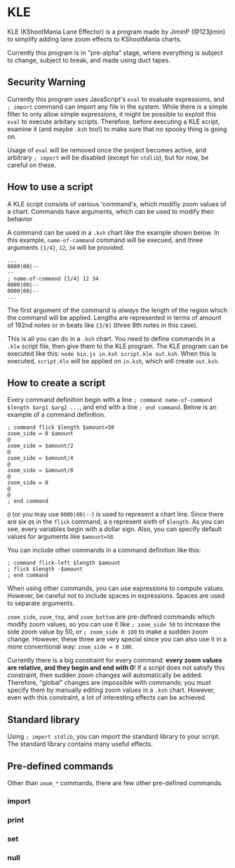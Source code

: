 # KLE
KLE (KShootMania Lane Effector) is a program made by JiminP (@123jimin) to simplify adding lane zoom effects to KShootMania charts.

Currently this program is in "pre-alpha" stage, where everything is subject to change, subject to break, and made using duct tapes.

## Security Warning
Currently this program uses JavaScript's `eval` to evaluate expressions, and `; import` command can import any file in the system.
While there is a simple filter to only allow simple expressions, it might be possible to exploit this `eval` to execute arbitary scripts.
Therefore, before executing a KLE script, examine it (and maybe `.ksh` too!) to make sure that no spooky thing is going on.

Usage of `eval` will be removed once the project becomes active, and arbitrary `; import` will be disabled (except for `stdlib`),
but for now, be careful on these.

## How to use a script
A KLE script consists of various 'command's, which modifiy zoom values of a chart.
Commands have arguments, which can be used to modify their behavior

A command can be used in a `.ksh` chart like the example shown below.
In this example, `name-of-command` command will be execued, and three arguments `{1/4}`, `12`, `34` will be provided.
```
...
0000|00|--
--
; name-of-command {1/4} 12 34
0000|00|--
0000|00|--
...
```

The first argument of the command is *always* the length of the region which the command will be applied.
Lengths are represented in terms of amount of 192nd notes or in beats like `{3/8}` (three 8th notes in this case).

This is all you can do in a `.ksh` chart. You need to define commands in a `.kle` script file, then give them to the KLE program.
The KLE program can be executed like this: `node bin.js in.ksh script.kle out.ksh`.
When this is executed, `script.kle` will be applied on `in.ksh`, which will create `out.ksh`.

## How to create a script
Every command definition begin with a line `; command name-of-command $length $arg1 $arg2 ...`, and end with a line `; end command`.
Below is an example of a command definition.
```
; command flick $length $amount=50
zoom_side = 0 $amount
@
zoom_side = $amount/2
@
zoom_side = $amount/4
@
zoom_side = $amount/8
@
zoom_side = 0
@
@
; end command
```
`@` (or you may use `0000|00|--`) is used to represent a chart line. Since there are six `@`s in the `flick` command, a `@` represent sixth of `$length`.
As you can see, every variables begin with a dollar sign. Also, you can specify default values for arguments like `$amount=50`.

You can include other commands in a command definition like this:
```
; command flick-left $length $amount
; flick $length -$amount
; end command
```

When using other commands, you can use expressions to compute values.
However, be careful not to include spaces in expressions. Spaces are used to separate arguments.

`zoom_side`, `zoom_top`, and `zoom_bottom` are pre-defined commands which modify zoom values, so you can use it like `; zoom_side 50`
to increase the side zoom value by 50, or `; zoom_side 0 100` to make a sudden zoom change.
However, these three are very special since you can also use it in a more conventional way: `zoom_side = 0 100`.

Currently there is a big constraint for every command: **every zoom values are relative, and they begin and end with 0**!
If a script does not satisfy this constraint, then sudden zoom changes will automatically be added.
Therefore, "global" changes are impossible with commands; you must specify them by manually editing zoom values in a `.ksh` chart.
However, even with this constraint, a lot of interesting effects can be achieved.

## Standard library
Using `; import stdlib`, you can import the standard library to your script.
The standard library contains many useful effects.

## Pre-defined commands
Other than `zoom_*` commands, there are few other pre-defined commands.

### import
### print
### set
### null
